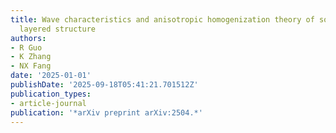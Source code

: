 ```yaml
---
title: Wave characteristics and anisotropic homogenization theory of soft matters
  layered structure
authors:
- R Guo
- K Zhang
- NX Fang
date: '2025-01-01'
publishDate: '2025-09-18T05:41:21.701512Z'
publication_types:
- article-journal
publication: '*arXiv preprint arXiv:2504.*'
---
```

